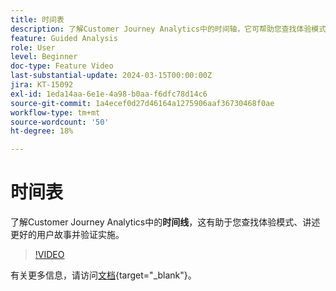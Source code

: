 ```yaml
---
title: 时间表
description: 了解Customer Journey Analytics中的时间轴，它可帮助您查找体验模式、讲述更好的用户故事并验证实施。
feature: Guided Analysis
role: User
level: Beginner
doc-type: Feature Video
last-substantial-update: 2024-03-15T00:00:00Z
jira: KT-15092
exl-id: 1eda14aa-6e1e-4a98-b0aa-f6dfc78d14c6
source-git-commit: 1a4ecef0d27d46164a1275906aaf36730468f0ae
workflow-type: tm+mt
source-wordcount: '50'
ht-degree: 18%

---
```


# 时间表

了解Customer Journey Analytics中的&#x200B;**时间线**，这有助于您查找体验模式、讲述更好的用户故事并验证实施。

>[!VIDEO](https://video.tv.adobe.com/v/3427810/?learn=on)

有关更多信息，请访问[文档](https://experienceleague.adobe.com/zh-hans/docs/analytics-platform/using/guided-analysis/streams/timeline){target="_blank"}。
